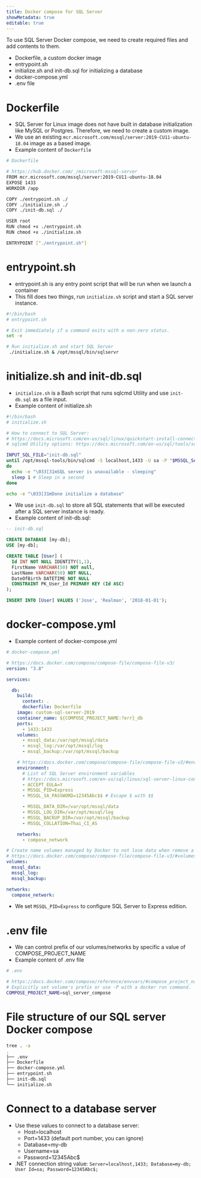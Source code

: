 ```yaml
---
title: Docker compose for SQL Server
showMetadata: true
editable: true
---
```


To use SQL Server Docker compose, we need to create required files and add contents to them.
- Dockerfile, a custom docker image
- entrypoint.sh
- initialize.sh and init-db.sql for initializing a database
- docker-compose.yml
- .env file

# Dockerfile
- SQL Server for Linux image does not have built in database initialization like MySQL or Postgres. Therefore, we need to create a custom image.
- We use an existing `mcr.microsoft.com/mssql/server:2019-CU11-ubuntu-18.04` image as a based image.
- Example content of `Dockerfile`
```sh
# Dockerfile

# https://hub.docker.com/_/microsoft-mssql-server
FROM mcr.microsoft.com/mssql/server:2019-CU11-ubuntu-18.04
EXPOSE 1433
WORKDIR /app

COPY ./entrypoint.sh ./
COPY ./initialize.sh ./
COPY ./init-db.sql ./

USER root
RUN chmod +x ./entrypoint.sh
RUN chmod +x ./initialize.sh

ENTRYPOINT ["./entrypoint.sh"]

```

# entrypoint.sh
- entrypoint.sh is any entry point script that will be run when we launch a container
- This fill does two things, run `initialize.sh` script and start a SQL server instance.
```sh
#!/bin/bash
# entrypoint.sh

# Exit immediately if a command exits with a non-zero status.
set -e

# Run initialize.sh and start SQL Server
 ./initialize.sh & /opt/mssql/bin/sqlservr
 ```

# initialize.sh and init-db.sql
- `initialize.sh` is a Bash script that runs sqlcmd Utility and use `init-db.sql` as a file input.
- Example content of initialize.sh
```sh
#!/bin/bash
# initialize.sh

# How to connect to SQL Server:
# https://docs.microsoft.com/en-us/sql/linux/quickstart-install-connect-docker?view=sql-server-ver15&pivots=cs1-bash#connect-to-sql-server
# sqlcmd Utility options: https://docs.microsoft.com/en-us/sql/tools/sqlcmd-utility?view=sql-server-ver15#syntax

INPUT_SQL_FILE="init-db.sql"
until /opt/mssql-tools/bin/sqlcmd -S localhost,1433 -U sa -P "$MSSQL_SA_PASSWORD" -i $INPUT_SQL_FILE > /dev/null 2>&1
do
  echo -e "\033[31mSQL server is unavailable - sleeping"
  sleep 1 # Sleep in a second
done

echo -e "\033[31mDone initialize a database"

```

- We use `init-db.sql` to store all SQL statements that will be executed after a SQL server instance is ready.
- Example content of init-db.sql:
```sql
-- init-db.sql

CREATE DATABASE [my-db];
USE [my-db];

CREATE TABLE [User] (
  Id INT NOT NULL IDENTITY(1,1),
  FirstName VARCHAR(50) NOT null,
  LastName VARCHAR(50) NOT NULL,
  DateOfBirth DATETIME NOT NULL
  CONSTRAINT PK_User_Id PRIMARY KEY (Id ASC)
);

INSERT INTO [User] VALUES ('Jose', 'Realman', '2018-01-01');

```

# docker-compose.yml
- Example content of docker-compose.yml
```yml
# docker-compose.yml

# https://docs.docker.com/compose/compose-file/compose-file-v3/
version: "3.8"

services:

  db:
    build:
      context: .
      dockerfile: Dockerfile
    image: custom-sql-server-2019
    container_name: ${COMPOSE_PROJECT_NAME:?err}_db
    ports:
      - 1433:1433
    volumes:
      - mssql_data:/var/opt/mssql/data
      - mssql_log:/var/opt/mssql/log
      - mssql_backup:/var/opt/mssql/backup

    # https://docs.docker.com/compose/compose-file/compose-file-v3/#environment
    environment:
      # List of SQL Server environment variables
      # https://docs.microsoft.com/en-us/sql/linux/sql-server-linux-configure-environment-variables?view=sql-server-ver15#environment-variables
      - ACCEPT_EULA=Y
      - MSSQL_PID=Express
      - MSSQL_SA_PASSWORD=12345Abc$$ # Escape $ with $$

      - MSSQL_DATA_DIR=/var/opt/mssql/data
      - MSSQL_LOG_DIR=/var/opt/mssql/log
      - MSSQL_BACKUP_DIR=/var/opt/mssql/backup
      - MSSQL_COLLATION=Thai_CI_AS

    networks:
      - compose_network

# Create name volumes managed by Docker to not lose data when remove a container
# https://docs.docker.com/compose/compose-file/compose-file-v3/#volumes
volumes:
  mssql_data:
  mssql_log:
  mssql_backup:

networks:
  compose_network:

```
- We set `MSSQL_PID=Express` to configure SQL Server to Express edition.

# .env file
- We can control prefix of our volumes/networks by specific a value of COMPOSE_PROJECT_NAME
- Example content of .env file
```sh
# .env

# https://docs.docker.com/compose/reference/envvars/#compose_project_name
# Explicitly set volume's prefix or use -P with a docker run command.
COMPOSE_PROJECT_NAME=sql_server_compose

```

# File structure of our SQL server Docker compose
```sh
tree . -a
.
├── .env
├── Dockerfile
├── docker-compose.yml
├── entrypoint.sh
├── init-db.sql
└── initialize.sh
```

# Connect to a database server
- Use these values to connect to a database server:
  - Host=localhost
  - Port=1433 (default port number, you can ignore)
  - Database=my-db
  - Username=sa
  - Password=12345Abc$
- .NET connection string value: `Server=localhost,1433; Database=my-db; User Id=sa; Password=12345Abc$;`

